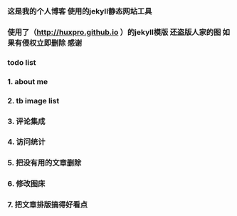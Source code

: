 ### 这是我的个人博客 使用的jekyll静态网站工具 
### 使用了（http://huxpro.github.io ）的jekyll模版 还盗版人家的图 如果有侵权立即删除 感谢
###
### todo list
### 1. about me
### 2. tb image list
### 3. 评论集成
### 4. 访问统计
### 5. 把没有用的文章删除
### 6. 修改图床
### 7. 把文章排版搞得好看点
